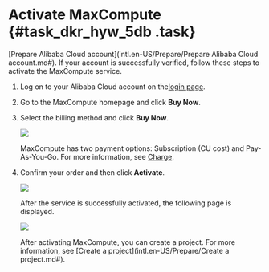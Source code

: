 # Activate MaxCompute {#task_dkr_hyw_5db .task}

[Prepare Alibaba Cloud account](intl.en-US/Prepare/Prepare Alibaba Cloud account.md#). If your account is successfully verified, follow these steps to activate the MaxCompute service.

1.  Log on to your Alibaba Cloud account on the[login page](https://account.alibabacloud.com/login/login.htm). 
2.  Go to the MaxCompute homepage and click **Buy Now**. 
3.  Select the billing method and click **Buy Now**. 

    ![](http://static-aliyun-doc.oss-cn-hangzhou.aliyuncs.com/assets/img/11943/15391608341383_en-US.png)

    MaxCompute has two payment options: Subscription \(CU cost\) and Pay-As-You-Go. For more information, see [Charge](https://www.alibabacloud.com/help/doc-detail/74873.htm).

4.  Confirm your order and then click **Activate**. 

    ![](http://static-aliyun-doc.oss-cn-hangzhou.aliyuncs.com/assets/img/11943/15391608351379_en-US.png)

    After the service is successfully activated, the following page is displayed.

    ![](http://static-aliyun-doc.oss-cn-hangzhou.aliyuncs.com/assets/img/11943/15391608351382_en-US.png)

    After activating MaxCompute, you can create a project. For more information, see [Create a project](intl.en-US/Prepare/Create a project.md#).


